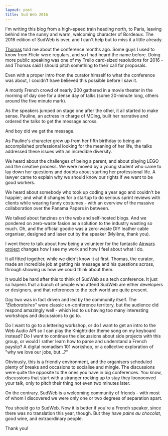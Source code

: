 ```yaml
---
layout: post
title: Sud Web 2016
---
```


I'm writing this blog from a high-speed train heading north, to Paris, leaving behind me the sunny and warm, welcoming character of Bordeaux. The 2016 edition of SudWeb is over, and I can't help but to miss it a little already.

[Thomas](https://twitter.com/oncletom) told me about the conference months ago. Some guys I used to know from Flickr were regulars, and so I had heard the name before. Doing more public speaking was one of my Trello card-sized resolutions for 2016 - and Thomas said I should pitch something to their call for proposals.

Even with a proper intro from the curator himself to what the conference was about, I couldn't have believed this possible before I saw it.

A mostly French crowd of nearly 200 gathered in a movie theater in the morning of day one for a dense day of talks (some 20-minute long, others around the five minute mark).

As the speakers jumped on stage one after the other, it all started to make sense. Pauline, an actress in charge of MCing, built her narrative and ordered the talks to get the message across.

And boy did we get the message.

As Pauline's character grew up from her fifth birthday to being an accomplished professional looking for the meaning of her life, the talks addressed these issues with an incredible diversity.

We heard about the challenges of being a parent, and about playing LEGO and the creative process. We were moved by a young student who came to lay down her questions and doubts about starting her professional life. A lawyer came to explain why we should know our rights if we want to be good workers.

We heard about somebody who took up coding a year ago and couldn't be happier; and what it changes for a startup to do serious sprint reviews with clients while wearing funny costumes - with an overview of the massive collaboration over the Panama Papers in between.

We talked about fanzines on the web and self-hosted blogs. And we pondered on zero-waste fasion as a solution to the industry wasting so much. Oh, and the official goodie was a zero-waste DIY leather cable organiser, designed and laser cut by the speaker (Mylène, thank you).

I went there to talk about how being a volunteer for the fantastic [Airwars project](https://airwars.org) changes how I see my work and how I feel about what I do.

It all fitted together, while we didn't know it at first. Thomas, the curator, made an incredible job at getting his message and his questions across, through showing us how we could think about them.

It would be hard after this to think of SudWeb as a tech conference. It just so hapens that a bunch of people who attend SudWeb are either developers or designers, and that references to the tech world are quite present.

Day two was in fact driven and led by the community itself. The *"Élaboratoires"* were classic un-conference territory, but the audience did respond amazingly well - which led to us having too many interesting workshops and discussions to go to.

Do I want to go to a lettering workshop, or do I want to get an intro to the Web Audio API so I can play the Knightrider theme song on my keyboard instead? Do I want to continue the discussions about side projects with this group, or would I rather learn how to parse and understand a French payslip? A digital nomadism 101 workshop, or a collective exploration of "why we love our jobs, but...?"

Obviously, this is a friendly environment, and the organisers scheduled plenty of breaks and occasions to socialise and mingle. The discussions were quite the opposite to the ones you have in big conferences. You know, discussions that start with a stranger rocking up to stay they looooooved your talk, only to pitch their thing not even two minutes later.

On the contrary. SudWeb is a welcoming community of friends - with most of whom I discovered we were only one or two degrees of separation apart.

You should go to SudWeb. Now it is better if you're a French speaker, since there was no translation this year, though. But they have *pains au chocolat*, good wine, and extraordinary people.

Thank you!
